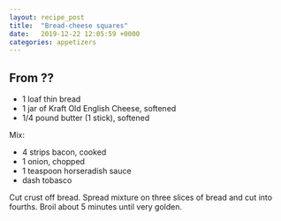 ```yaml
---
layout: recipe_post
title:  "Bread-cheese squares"
date:   2019-12-22 12:05:59 +0000
categories: appetizers
---
```


## From ??
* 1 loaf thin bread
* 1 jar of Kraft Old English Cheese, softened
* 1/4 pound butter (1 stick), softened


Mix:

* 4 strips bacon, cooked
* 1 onion, chopped
* 1 teaspoon horseradish sauce
* dash tobasco


Cut crust off bread. Spread mixture on three slices of bread and cut into fourths. Broil about 5 minutes until very golden.

